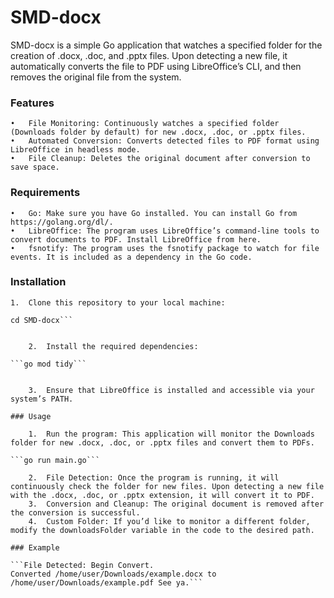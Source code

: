 # SMD-docx

SMD-docx is a simple Go application that watches a specified folder for the creation of .docx, .doc, and .pptx files. Upon detecting a new file, it automatically converts the file to PDF using LibreOffice’s CLI, and then removes the original file from the system.

### Features
	•	File Monitoring: Continuously watches a specified folder (Downloads folder by default) for new .docx, .doc, or .pptx files.
	•	Automated Conversion: Converts detected files to PDF format using LibreOffice in headless mode.
	•	File Cleanup: Deletes the original document after conversion to save space.

### Requirements
	•	Go: Make sure you have Go installed. You can install Go from https://golang.org/dl/.
	•	LibreOffice: The program uses LibreOffice’s command-line tools to convert documents to PDF. Install LibreOffice from here.
	•	fsnotify: The program uses the fsnotify package to watch for file events. It is included as a dependency in the Go code.

### Installation
	1.	Clone this repository to your local machine:

```git clone https://github.com/<your-username>/SMD-docx.git
cd SMD-docx```


	2.	Install the required dependencies:

```go mod tidy```


	3.	Ensure that LibreOffice is installed and accessible via your system’s PATH.

### Usage

	1.	Run the program: This application will monitor the Downloads folder for new .docx, .doc, or .pptx files and convert them to PDFs.

```go run main.go```

	2.	File Detection: Once the program is running, it will continuously check the folder for new files. Upon detecting a new file with the .docx, .doc, or .pptx extension, it will convert it to PDF.
	3.	Conversion and Cleanup: The original document is removed after the conversion is successful.
	4.	Custom Folder: If you’d like to monitor a different folder, modify the downloadsFolder variable in the code to the desired path.

### Example

```File Detected: Begin Convert.
Converted /home/user/Downloads/example.docx to /home/user/Downloads/example.pdf See ya.```

